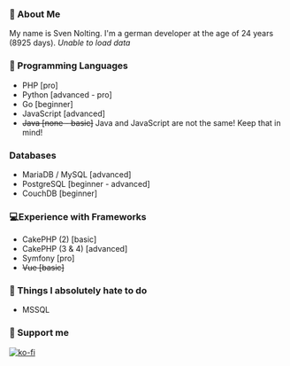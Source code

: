 ### 👋 About Me
My name is Sven Nolting. I'm a german developer at the age of 24 years (8925 days).
*Unable to load data*
### 💬 Programming Languages
- PHP [pro]
- Python [advanced - pro]
- Go [beginner]
- JavaScript [advanced]
- ~~Java [none - basic]~~
Java and JavaScript are not the same! Keep that in mind!
### Databases
- MariaDB / MySQL [advanced]
- PostgreSQL [beginner - advanced]
- CouchDB [beginner]
### 💻Experience with Frameworks
- CakePHP (2) [basic]
- CakePHP (3 & 4) [advanced]
- Symfony [pro]
- ~~Vue [basic]~~
### 🤮 Things I absolutely hate to do
- MSSQL
### 💸 Support me
[![ko-fi](https://ko-fi.com/img/githubbutton_sm.svg)](https://ko-fi.com/U6U74OYFS)
